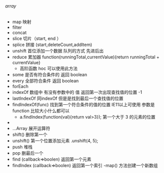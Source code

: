 ###### array 
- map 映射
- filter 
- concat 
- slice 切片（start, end ）
- splice 拼接 (start,deleteCount,addItem)
- unshift 首位添加一个数据  队列的方式 先进后出
- reduce 累加器 function(runningTotal,currentValue){return runningTotal + currentValue}
	- 高阶函数 hoc 可以使用此方法 
- some  是否有符合条件的  返回 boolean 
- every 全部符合条件  返回 boolean 
- forEach 
- indexOf  数组中 有没有参数中的 值  返回第一次出现查找值的位置 -1
- lastIndexOf 同indexOf  但是是找到最后一个查找值的位置  
- findIndexOf(func) 找到第一个符合条件的值的位置 IE11以上可使用 参数是 function 比较大小什么都可以
	- a.findIndex(function(val){return val>3}); 第一个大于 3 的元素的位置
- 
- ...Array 展开运算符 
- shift() 删除第一个
- unshift() 第一个位置添加元素 .unshift(4, 5);
- push 堆栈
- pop 删最后一个
- find (callback=>boolen) 返回第一个元素
- findIndex (callback=>boolen) 返回第一个索引
-map() 方法创建一个新数组

